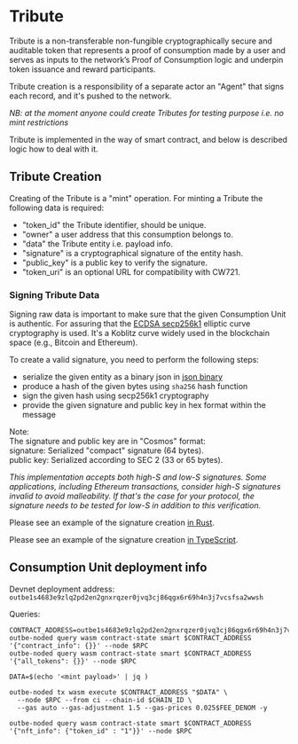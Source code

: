 # Tribute

Tribute is a non-transferable non-fungible cryptographically secure and auditable token
that represents a proof of consumption made by a user and 
serves as inputs to the network’s Proof of Consumption logic 
and underpin token issuance and reward participants. 

Tribute creation is a responsibility of a separate actor an "Agent" that
signs each record, and it's pushed to the network.

_NB: at the moment anyone could create Tributes for testing purpose i.e. no mint restrictions_

Tribute is implemented in the way of smart contract, and below is described logic how to deal with it.

## Tribute Creation

Creating of the Tribute is a "mint" operation. 
For minting a Tribute the following data is required:
- "token_id" the Tribute identifier, should be unique.
- "owner" a user address that this consumption belongs to.
- "data" the Tribute entity i.e. payload info.
- "signature" is a cryptographical signature of the entity hash.
- "public_key" is a public key to verify the signature.
- "token_uri" is an optional URL for compatibility with CW721.

### Signing Tribute Data

Signing raw data is important to make sure that the given Consumption Unit is authentic. For assuring that
the [ECDSA secp256k1](https://cosmwasm.cosmos.network/core/standard-library/cryptography/k256) elliptic curve cryptography is used.
It's a Koblitz curve widely used in the blockchain space (e.g., Bitcoin and Ethereum).

To create a valid signature, you need to perform the following steps:

- serialize the given entity as a binary json in [json binary](https://github.com/CosmWasm/serde-json-wasm)
- produce a hash of the given bytes using `sha256` hash function
- sign the given hash using secp256k1 cryptography
- provide the given signature and public key in hex format within the message

Note:  
The signature and public key are in "Cosmos" format:  
signature: Serialized "compact" signature (64 bytes).  
public key: Serialized according to SEC 2 (33 or 65 bytes).  

_This implementation accepts both high-S and low-S signatures.
Some applications, including Ethereum transactions, consider high-S signatures invalid to avoid malleability.
If that's the case for your protocol, the signature needs to be tested for low-S in addition to this verification._

Please see an example of the signature creation [in Rust](./src/contract.rs:335).

Please see an example of the signature creation [in TypeScript](tribute-ts-scripts/README.md).

## Consumption Unit deployment info

Devnet deployment address: `outbe1s4683e9zlq2pd2en2gnxrqzer0jvq3cj86qgx6r69h4n3j7vcsfsa2wwsh`

Queries: 

```shell
CONTRACT_ADDRESS=outbe1s4683e9zlq2pd2en2gnxrqzer0jvq3cj86qgx6r69h4n3j7vcsfsa2wwsh
outbe-noded query wasm contract-state smart $CONTRACT_ADDRESS '{"contract_info": {}}' --node $RPC
outbe-noded query wasm contract-state smart $CONTRACT_ADDRESS '{"all_tokens": {}}' --node $RPC

DATA=$(echo '<mint payload>' | jq )

outbe-noded tx wasm execute $CONTRACT_ADDRESS "$DATA" \
  --node $RPC --from ci --chain-id $CHAIN_ID \
  --gas auto --gas-adjustment 1.5 --gas-prices 0.025$FEE_DENOM -y

outbe-noded query wasm contract-state smart $CONTRACT_ADDRESS '{"nft_info": {"token_id" : "1"}}' --node $RPC

```
